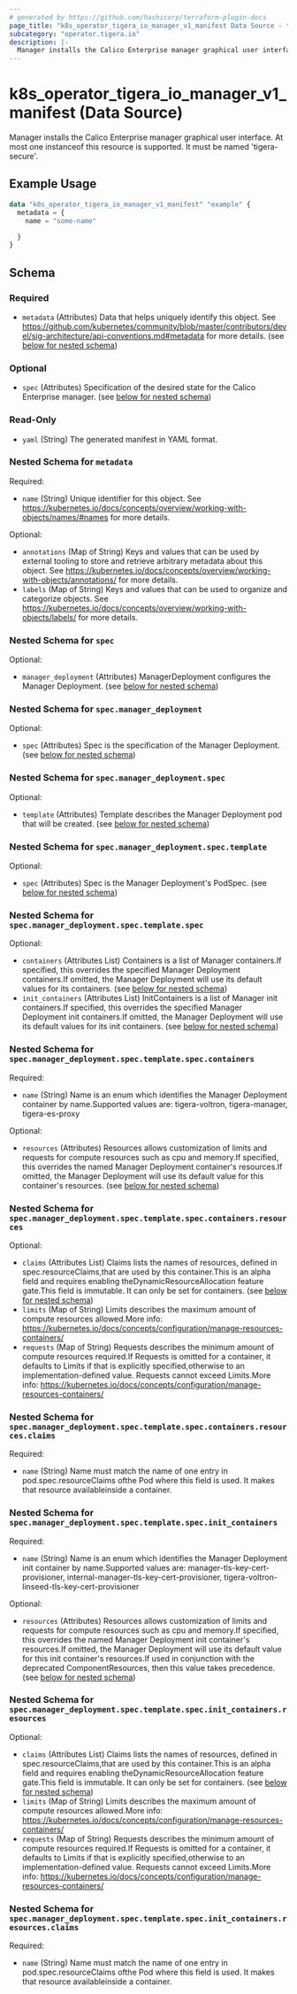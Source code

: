 ```yaml
---
# generated by https://github.com/hashicorp/terraform-plugin-docs
page_title: "k8s_operator_tigera_io_manager_v1_manifest Data Source - terraform-provider-k8s"
subcategory: "operator.tigera.io"
description: |-
  Manager installs the Calico Enterprise manager graphical user interface. At most one instanceof this resource is supported. It must be named 'tigera-secure'.
---
```


# k8s_operator_tigera_io_manager_v1_manifest (Data Source)

Manager installs the Calico Enterprise manager graphical user interface. At most one instanceof this resource is supported. It must be named 'tigera-secure'.

## Example Usage

```terraform
data "k8s_operator_tigera_io_manager_v1_manifest" "example" {
  metadata = {
    name = "some-name"

  }
}
```

<!-- schema generated by tfplugindocs -->
## Schema

### Required

- `metadata` (Attributes) Data that helps uniquely identify this object. See https://github.com/kubernetes/community/blob/master/contributors/devel/sig-architecture/api-conventions.md#metadata for more details. (see [below for nested schema](#nestedatt--metadata))

### Optional

- `spec` (Attributes) Specification of the desired state for the Calico Enterprise manager. (see [below for nested schema](#nestedatt--spec))

### Read-Only

- `yaml` (String) The generated manifest in YAML format.

<a id="nestedatt--metadata"></a>
### Nested Schema for `metadata`

Required:

- `name` (String) Unique identifier for this object. See https://kubernetes.io/docs/concepts/overview/working-with-objects/names/#names for more details.

Optional:

- `annotations` (Map of String) Keys and values that can be used by external tooling to store and retrieve arbitrary metadata about this object. See https://kubernetes.io/docs/concepts/overview/working-with-objects/annotations/ for more details.
- `labels` (Map of String) Keys and values that can be used to organize and categorize objects. See https://kubernetes.io/docs/concepts/overview/working-with-objects/labels/ for more details.


<a id="nestedatt--spec"></a>
### Nested Schema for `spec`

Optional:

- `manager_deployment` (Attributes) ManagerDeployment configures the Manager Deployment. (see [below for nested schema](#nestedatt--spec--manager_deployment))

<a id="nestedatt--spec--manager_deployment"></a>
### Nested Schema for `spec.manager_deployment`

Optional:

- `spec` (Attributes) Spec is the specification of the Manager Deployment. (see [below for nested schema](#nestedatt--spec--manager_deployment--spec))

<a id="nestedatt--spec--manager_deployment--spec"></a>
### Nested Schema for `spec.manager_deployment.spec`

Optional:

- `template` (Attributes) Template describes the Manager Deployment pod that will be created. (see [below for nested schema](#nestedatt--spec--manager_deployment--spec--template))

<a id="nestedatt--spec--manager_deployment--spec--template"></a>
### Nested Schema for `spec.manager_deployment.spec.template`

Optional:

- `spec` (Attributes) Spec is the Manager Deployment's PodSpec. (see [below for nested schema](#nestedatt--spec--manager_deployment--spec--template--spec))

<a id="nestedatt--spec--manager_deployment--spec--template--spec"></a>
### Nested Schema for `spec.manager_deployment.spec.template.spec`

Optional:

- `containers` (Attributes List) Containers is a list of Manager containers.If specified, this overrides the specified Manager Deployment containers.If omitted, the Manager Deployment will use its default values for its containers. (see [below for nested schema](#nestedatt--spec--manager_deployment--spec--template--spec--containers))
- `init_containers` (Attributes List) InitContainers is a list of Manager init containers.If specified, this overrides the specified Manager Deployment init containers.If omitted, the Manager Deployment will use its default values for its init containers. (see [below for nested schema](#nestedatt--spec--manager_deployment--spec--template--spec--init_containers))

<a id="nestedatt--spec--manager_deployment--spec--template--spec--containers"></a>
### Nested Schema for `spec.manager_deployment.spec.template.spec.containers`

Required:

- `name` (String) Name is an enum which identifies the Manager Deployment container by name.Supported values are: tigera-voltron, tigera-manager, tigera-es-proxy

Optional:

- `resources` (Attributes) Resources allows customization of limits and requests for compute resources such as cpu and memory.If specified, this overrides the named Manager Deployment container's resources.If omitted, the Manager Deployment will use its default value for this container's resources. (see [below for nested schema](#nestedatt--spec--manager_deployment--spec--template--spec--containers--resources))

<a id="nestedatt--spec--manager_deployment--spec--template--spec--containers--resources"></a>
### Nested Schema for `spec.manager_deployment.spec.template.spec.containers.resources`

Optional:

- `claims` (Attributes List) Claims lists the names of resources, defined in spec.resourceClaims,that are used by this container.This is an alpha field and requires enabling theDynamicResourceAllocation feature gate.This field is immutable. It can only be set for containers. (see [below for nested schema](#nestedatt--spec--manager_deployment--spec--template--spec--containers--resources--claims))
- `limits` (Map of String) Limits describes the maximum amount of compute resources allowed.More info: https://kubernetes.io/docs/concepts/configuration/manage-resources-containers/
- `requests` (Map of String) Requests describes the minimum amount of compute resources required.If Requests is omitted for a container, it defaults to Limits if that is explicitly specified,otherwise to an implementation-defined value. Requests cannot exceed Limits.More info: https://kubernetes.io/docs/concepts/configuration/manage-resources-containers/

<a id="nestedatt--spec--manager_deployment--spec--template--spec--containers--resources--claims"></a>
### Nested Schema for `spec.manager_deployment.spec.template.spec.containers.resources.claims`

Required:

- `name` (String) Name must match the name of one entry in pod.spec.resourceClaims ofthe Pod where this field is used. It makes that resource availableinside a container.




<a id="nestedatt--spec--manager_deployment--spec--template--spec--init_containers"></a>
### Nested Schema for `spec.manager_deployment.spec.template.spec.init_containers`

Required:

- `name` (String) Name is an enum which identifies the Manager Deployment init container by name.Supported values are: manager-tls-key-cert-provisioner, internal-manager-tls-key-cert-provisioner, tigera-voltron-linseed-tls-key-cert-provisioner

Optional:

- `resources` (Attributes) Resources allows customization of limits and requests for compute resources such as cpu and memory.If specified, this overrides the named Manager Deployment init container's resources.If omitted, the Manager Deployment will use its default value for this init container's resources.If used in conjunction with the deprecated ComponentResources, then this value takes precedence. (see [below for nested schema](#nestedatt--spec--manager_deployment--spec--template--spec--init_containers--resources))

<a id="nestedatt--spec--manager_deployment--spec--template--spec--init_containers--resources"></a>
### Nested Schema for `spec.manager_deployment.spec.template.spec.init_containers.resources`

Optional:

- `claims` (Attributes List) Claims lists the names of resources, defined in spec.resourceClaims,that are used by this container.This is an alpha field and requires enabling theDynamicResourceAllocation feature gate.This field is immutable. It can only be set for containers. (see [below for nested schema](#nestedatt--spec--manager_deployment--spec--template--spec--init_containers--resources--claims))
- `limits` (Map of String) Limits describes the maximum amount of compute resources allowed.More info: https://kubernetes.io/docs/concepts/configuration/manage-resources-containers/
- `requests` (Map of String) Requests describes the minimum amount of compute resources required.If Requests is omitted for a container, it defaults to Limits if that is explicitly specified,otherwise to an implementation-defined value. Requests cannot exceed Limits.More info: https://kubernetes.io/docs/concepts/configuration/manage-resources-containers/

<a id="nestedatt--spec--manager_deployment--spec--template--spec--init_containers--resources--claims"></a>
### Nested Schema for `spec.manager_deployment.spec.template.spec.init_containers.resources.claims`

Required:

- `name` (String) Name must match the name of one entry in pod.spec.resourceClaims ofthe Pod where this field is used. It makes that resource availableinside a container.
